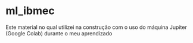 # ml_ibmec
Este material no qual utilizei na construção com o uso do máquina Jupiter (Google Colab) durante o meu aprendizado
